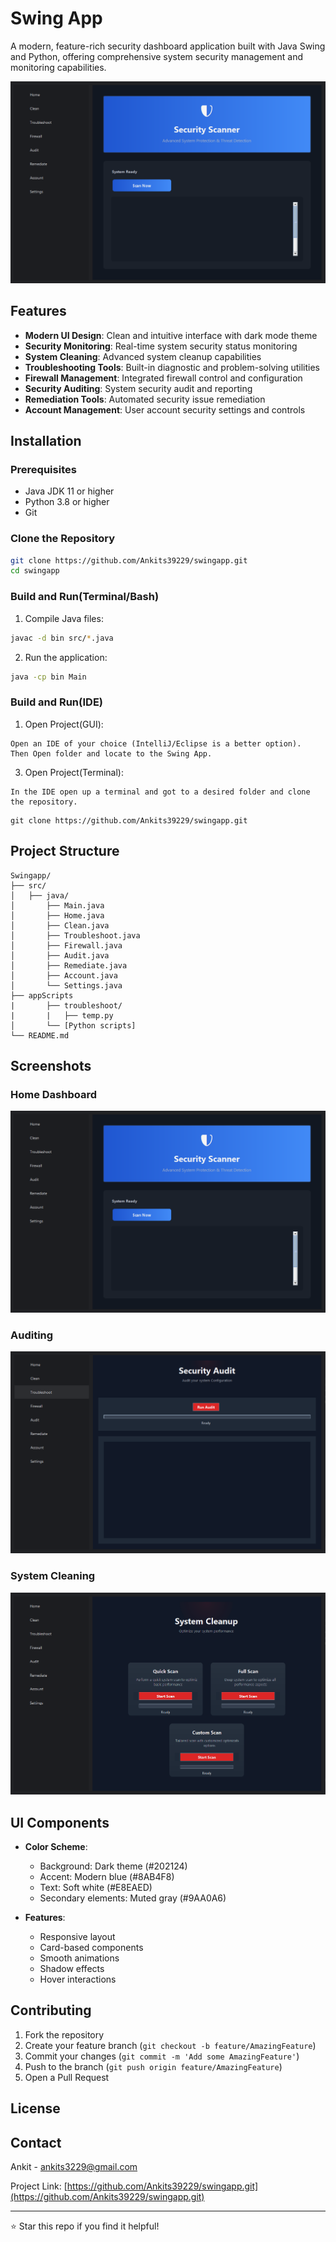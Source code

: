 # Swing App

A modern, feature-rich security dashboard application built with Java Swing and Python, offering comprehensive system security management and monitoring capabilities.

![Dashboard Screenshot](.gitignore/Homepage.png)

##  Features

- **Modern UI Design**: Clean and intuitive interface with dark mode theme
- **Security Monitoring**: Real-time system security status monitoring
- **System Cleaning**: Advanced system cleanup capabilities
- **Troubleshooting Tools**: Built-in diagnostic and problem-solving utilities
- **Firewall Management**: Integrated firewall control and configuration
- **Security Auditing**: System security audit and reporting
- **Remediation Tools**: Automated security issue remediation
- **Account Management**: User account security settings and controls

##  Installation

### Prerequisites
- Java JDK 11 or higher
- Python 3.8 or higher
- Git

### Clone the Repository
```bash
git clone https://github.com/Ankits39229/swingapp.git
cd swingapp
```

### Build and Run(Terminal/Bash)
1. Compile Java files:
```bash
javac -d bin src/*.java
```

2. Run the application:
```bash
java -cp bin Main
```

### Build and Run(IDE)
1. Open Project(GUI):
```
Open an IDE of your choice (IntelliJ/Eclipse is a better option).
Then Open folder and locate to the Swing App.
```
3. Open Project(Terminal):
```
In the IDE open up a terminal and got to a desired folder and clone the repository.
```
```
git clone https://github.com/Ankits39229/swingapp.git
```

##   Project Structure

```
Swingapp/
├── src/
│   ├── java/
│       ├── Main.java
│       ├── Home.java
│       ├── Clean.java
│       ├── Troubleshoot.java
│       ├── Firewall.java
│       ├── Audit.java
│       ├── Remediate.java
│       ├── Account.java
│       └── Settings.java
├── appScripts
|       ├── troubleshoot/
|       |   ├── temp.py
│       └── [Python scripts]
└── README.md
```

##  Screenshots

### Home Dashboard
![Home Page](.gitignore/Homepage.png)

### Auditing
![Audit Page](.gitignore/Audit_page.png)

### System Cleaning
![Cleanup Page](.gitignore/Cleanup_page.png)

##  UI Components

- **Color Scheme**:
  - Background: Dark theme (#202124)
  - Accent: Modern blue (#8AB4F8)
  - Text: Soft white (#E8EAED)
  - Secondary elements: Muted gray (#9AA0A6)

- **Features**:
  - Responsive layout
  - Card-based components
  - Smooth animations
  - Shadow effects
  - Hover interactions

##  Contributing

1. Fork the repository
2. Create your feature branch (`git checkout -b feature/AmazingFeature`)
3. Commit your changes (`git commit -m 'Add some AmazingFeature'`)
4. Push to the branch (`git push origin feature/AmazingFeature`)
5. Open a Pull Request

##  License

## Contact

Ankit - ankits3229@gmail.com

Project Link: [https://github.com/Ankits39229/swingapp.git](https://github.com/Ankits39229/swingapp.git)

---
⭐️ Star this repo if you find it helpful!
